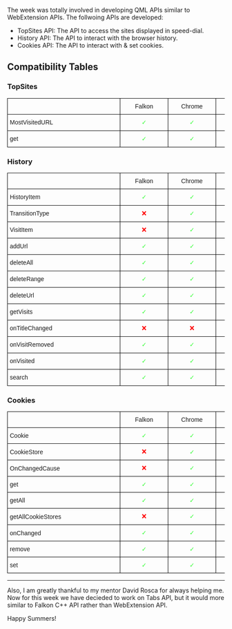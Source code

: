 The week was totally involved in developing QML APIs similar to WebExtension APIs. The follwoing APIs are developed:

- TopSites API: The API to access the sites displayed in speed-dial.
- History API: The API to interact with the browser history.
- Cookies API: The API to interact with &amp; set cookies.

## Compatibility Tables

### TopSites
<style type="text/css">
.tg  {border-collapse:collapse;border-spacing:0;}
.tg td{font-family:Arial, sans-serif;font-size:14px;padding:10px 5px;border-style:solid;border-width:1px;overflow:hidden;word-break:normal;border-color:black;}
.tg th{font-family:Arial, sans-serif;font-size:14px;font-weight:normal;padding:10px 5px;border-style:solid;border-width:1px;overflow:hidden;word-break:normal;border-color:black;}
.tg .tg-s6z2{text-align:center}
.tg .tg-031e{max-width:250px; min-width:250px}
.tg .tg-6agk{color:#34ff34;text-align:center;max-width:100px; min-width:100px}
.tg .tg-yjsh{color:#fe0000;text-align:center;max-width:100px; min-width:100px}
</style>
<table class="tg">
  <tr>
    <th class="tg-031e"></th>
    <th class="tg-s6z2">Falkon</th>
    <th class="tg-s6z2">Chrome</th>
    <th class="tg-s6z2">Edge</th>
    <th class="tg-s6z2">Mozilla</th>
  </tr>
  <tr>
    <td class="tg-031e">MostVisitedURL</td>
    <td class="tg-6agk">✓</td>
    <td class="tg-6agk">✓</td>
    <td class="tg-yjsh">❌<br></td>
    <td class="tg-6agk">✓</td>
  </tr>
  <tr>
    <td class="tg-031e">get</td>
    <td class="tg-6agk">✓</td>
    <td class="tg-6agk">✓</td>
    <td class="tg-yjsh">❌<br></td>
    <td class="tg-6agk">✓</td>
  </tr>
</table>

### History
<style type="text/css">
.tg  {border-collapse:collapse;border-spacing:0;}
.tg td{font-family:Arial, sans-serif;font-size:14px;padding:10px 5px;border-style:solid;border-width:1px;overflow:hidden;word-break:normal;border-color:black;}
.tg th{font-family:Arial, sans-serif;font-size:14px;font-weight:normal;padding:10px 5px;border-style:solid;border-width:1px;overflow:hidden;word-break:normal;border-color:black;}
.tg .tg-s6z2{text-align:center}
.tg .tg-6agk{color:#34ff34;text-align:center}
.tg .tg-yjsh{color:#fe0000;text-align:center}
.tg .tg-9ewa{color:#fe0000;text-align:center;vertical-align:top}
.tg .tg-asi5{color:#34ff34;text-align:center;vertical-align:top}
</style>
<table class="tg">
  <tr>
    <th class="tg-031e"></th>
    <th class="tg-s6z2">Falkon</th>
    <th class="tg-s6z2">Chrome</th>
    <th class="tg-s6z2">Edge</th>
    <th class="tg-s6z2">Mozilla</th>
  </tr>
  <tr>
    <td class="tg-031e">HistoryItem</td>
    <td class="tg-6agk">✓</td>
    <td class="tg-6agk">✓</td>
    <td class="tg-yjsh">❌</td>
    <td class="tg-6agk">✓</td>
  </tr>
  <tr>
    <td class="tg-031e">TransitionType</td>
    <td class="tg-yjsh">❌</td>
    <td class="tg-6agk">✓</td>
    <td class="tg-yjsh">❌</td>
    <td class="tg-6agk">✓</td>
  </tr>
  <tr>
    <td class="tg-031e">VisitItem</td>
    <td class="tg-9ewa">❌</td>
    <td class="tg-asi5">✓</td>
    <td class="tg-9ewa">❌</td>
    <td class="tg-asi5">✓</td>
  </tr>
  <tr>
    <td class="tg-031e">addUrl</td>
    <td class="tg-asi5">✓</td>
    <td class="tg-asi5">✓</td>
    <td class="tg-9ewa">❌</td>
    <td class="tg-asi5">✓</td>
  </tr>
  <tr>
    <td class="tg-031e">deleteAll</td>
    <td class="tg-asi5">✓</td>
    <td class="tg-asi5">✓</td>
    <td class="tg-9ewa">❌</td>
    <td class="tg-asi5">✓</td>
  </tr>
  <tr>
    <td class="tg-031e">deleteRange</td>
    <td class="tg-asi5">✓</td>
    <td class="tg-asi5">✓</td>
    <td class="tg-9ewa">❌</td>
    <td class="tg-asi5">✓</td>
  </tr>
  <tr>
    <td class="tg-031e">deleteUrl</td>
    <td class="tg-asi5">✓</td>
    <td class="tg-asi5">✓</td>
    <td class="tg-9ewa">❌</td>
    <td class="tg-asi5">✓</td>
  </tr>
  <tr>
    <td class="tg-031e">getVisits</td>
    <td class="tg-asi5">✓</td>
    <td class="tg-asi5">✓</td>
    <td class="tg-9ewa">❌</td>
    <td class="tg-asi5">✓</td>
  </tr>
  <tr>
    <td class="tg-031e">onTitleChanged</td>
    <td class="tg-9ewa">❌</td>
    <td class="tg-9ewa">❌</td>
    <td class="tg-9ewa">❌</td>
    <td class="tg-asi5">✓</td>
  </tr>
  <tr>
    <td class="tg-031e">onVisitRemoved</td>
    <td class="tg-asi5">✓</td>
    <td class="tg-asi5">✓</td>
    <td class="tg-9ewa">❌</td>
    <td class="tg-asi5">✓</td>
  </tr>
  <tr>
    <td class="tg-031e">onVisited</td>
    <td class="tg-asi5">✓</td>
    <td class="tg-asi5">✓</td>
    <td class="tg-9ewa">❌</td>
    <td class="tg-asi5">✓</td>
  </tr>
  <tr>
    <td class="tg-031e">search</td>
    <td class="tg-asi5">✓</td>
    <td class="tg-asi5">✓</td>
    <td class="tg-9ewa">❌</td>
    <td class="tg-asi5">✓</td>
  </tr>
</table>

### Cookies
<style type="text/css">
.tg  {border-collapse:collapse;border-spacing:0;}
.tg td{font-family:Arial, sans-serif;font-size:14px;padding:10px 5px;border-style:solid;border-width:1px;overflow:hidden;word-break:normal;border-color:black;}
.tg th{font-family:Arial, sans-serif;font-size:14px;font-weight:normal;padding:10px 5px;border-style:solid;border-width:1px;overflow:hidden;word-break:normal;border-color:black;}
.tg .tg-s6z2{text-align:center}
.tg .tg-6agk{color:#34ff34;text-align:center}
.tg .tg-yjsh{color:#fe0000;text-align:center}
.tg .tg-9ewa{color:#fe0000;text-align:center;vertical-align:top}
.tg .tg-asi5{color:#34ff34;text-align:center;vertical-align:top}
</style>
<table class="tg">
  <tr>
    <th class="tg-031e"></th>
    <th class="tg-s6z2">Falkon</th>
    <th class="tg-s6z2">Chrome</th>
    <th class="tg-s6z2">Edge</th>
    <th class="tg-s6z2">Mozilla</th>
  </tr>
  <tr>
    <td class="tg-031e">Cookie</td>
    <td class="tg-6agk">✓</td>
    <td class="tg-6agk">✓</td>
    <td class="tg-6agk">✓</td>
    <td class="tg-6agk">✓</td>
  </tr>
  <tr>
    <td class="tg-031e">CookieStore</td>
    <td class="tg-yjsh">❌</td>
    <td class="tg-6agk">✓</td>
    <td class="tg-6agk">✓</td>
    <td class="tg-6agk">✓</td>
  </tr>
  <tr>
    <td class="tg-031e">OnChangedCause</td>
    <td class="tg-9ewa">❌</td>
    <td class="tg-asi5">✓</td>
    <td class="tg-9ewa">❌</td>
    <td class="tg-asi5">✓</td>
  </tr>
  <tr>
    <td class="tg-031e">get</td>
    <td class="tg-asi5">✓</td>
    <td class="tg-asi5">✓</td>
    <td class="tg-asi5">✓</td>
    <td class="tg-asi5">✓</td>
  </tr>
  <tr>
    <td class="tg-031e">getAll</td>
    <td class="tg-asi5">✓</td>
    <td class="tg-asi5">✓</td>
    <td class="tg-asi5">✓</td>
    <td class="tg-asi5">✓</td>
  </tr>
  <tr>
    <td class="tg-031e">getAllCookieStores</td>
    <td class="tg-9ewa">❌</td>
    <td class="tg-asi5">✓</td>
    <td class="tg-asi5">✓</td>
    <td class="tg-asi5">✓</td>
  </tr>
  <tr>
    <td class="tg-031e">onChanged</td>
    <td class="tg-asi5">✓</td>
    <td class="tg-asi5">✓</td>
    <td class="tg-9ewa">❌</td>
    <td class="tg-asi5">✓</td>
  </tr>
  <tr>
    <td class="tg-031e">remove</td>
    <td class="tg-asi5">✓</td>
    <td class="tg-asi5">✓</td>
    <td class="tg-asi5">✓</td>
    <td class="tg-asi5">✓</td>
  </tr>
  <tr>
    <td class="tg-031e">set</td>
    <td class="tg-asi5">✓</td>
    <td class="tg-asi5">✓</td>
    <td class="tg-asi5">✓</td>
    <td class="tg-asi5">✓</td>
  </tr>
</table>

<hr/>

Also, I am greatly thankful to my mentor David Rosca for always helping me. Now for this week we have decieded to work on Tabs API, but it would more similar to Falkon C++ API rather than WebExtension API.

Happy Summers!
